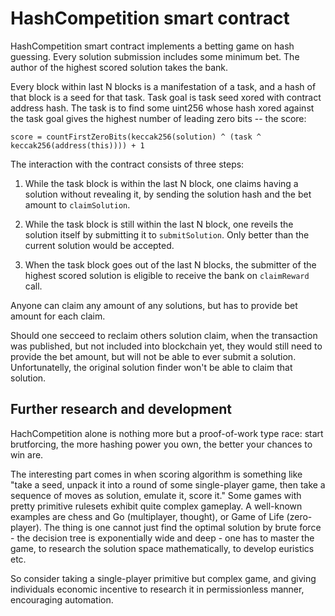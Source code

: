 # HashCompetition smart contract

HashCompetition smart contract implements a betting game on hash guessing. 
Every solution submission includes some minimum bet. 
The author of the highest scored solution takes the bank.

Every block within last N blocks is a manifestation of a task,
and a hash of that block is a seed for that task.
Task goal is task seed xored with contract address hash.
The task is to find some uint256 whose hash xored against the task goal
gives the highest number of leading zero bits -- the score:

`score = countFirstZeroBits(keccak256(solution) ^ (task ^ keccak256(address(this)))) + 1`

The interaction with the contract consists of three steps:

1. While the task block is within the last N block,
one claims having a solution without revealing it,
by sending the solution hash and the bet amount to `claimSolution`.

2. While the task block is still within the last N block, 
one reveils the solution itself by submitting it to `submitSolution`.
Only better than the current solution would be accepted.

3. When the task block goes out of the last N blocks,
the submitter of the highest scored solution
is eligible to receive the bank on `claimReward` call.

Anyone can claim any amount of any solutions, 
but has to provide bet amount for each claim.

Should one secceed to reclaim others solution claim, 
when the transaction was published, but not included into blockchain yet, 
they would still need to provide the bet amount, 
but will not be able to ever submit a solution.
Unfortunatelly, the original solution finder won't be able to claim that solution.

## Further research and development

HachCompetition alone is nothing more but a proof-of-work type race:
start brutforcing, the more hashing power you own, the better your chances to win are.

The interesting part comes in when scoring algorithm is something like 
"take a seed, unpack it into a round of some single-player game,
then take a sequence of moves as solution, emulate it, score it."
Some games with pretty primitive rulesets exhibit quite complex gameplay. 
A well-known examples are chess and Go (multiplayer, thought), or Game of Life (zero-player).
The thing is one cannot just find the optimal solution by brute force -
the decision tree is exponentially wide and deep - one has to master the game,
to research the solution space mathematically, to develop euristics etc.

So consider taking a single-player primitive but complex game,
and giving individuals economic incentive to research it in permissionless manner,
encouraging automation.
